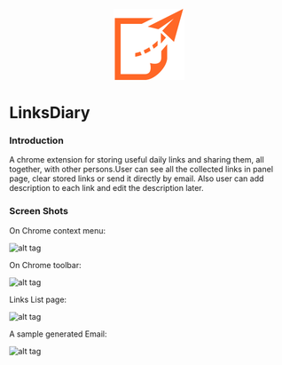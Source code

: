 <p align="center">
  <img src="https://github.com/coybit/LinksDiary/raw/master/icons/icon128.png"/>
</p>

LinksDiary
==========

### Introduction
A chrome extension for storing useful daily links and sharing them, all together, with other persons.User can see all the collected links in panel page, clear stored links or send it directly by email. Also user can add description to each link and edit the description later.

### Screen Shots
On Chrome context menu:

![alt tag](https://raw.github.com/coybit/LinksDiary/master/shots/shot1.png)


On Chrome toolbar:

![alt tag](https://raw.github.com/coybit/LinksDiary/master/shots/shot2.png)


Links List page:

![alt tag](https://raw.github.com/coybit/LinksDiary/master/shots/shot3.png)


A sample generated Email:

![alt tag](https://raw.github.com/coybit/LinksDiary/master/shots/shot4.png)
